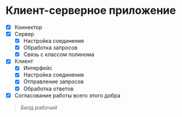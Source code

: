 # Клиент-серверное приложение
- [x] Коннектор
- [X] Сервер
    - [X] Настройка соединения
    - [X] Обработка запросов
    - [X] Связь с классом полинома
- [X] Клиент
    - [X] Интерфейс
    - [X] Настройка соединения
    - [X] Отправление запросов
    - [X] Обработка ответов
- [X] Согласование работы всего этого добра
> *Билд рабочий* 
